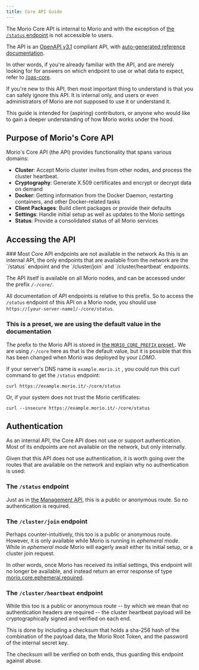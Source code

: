 ```yaml
---
title: Core API Guide
---
```


The Morio Core API is internal to Morio and with the exception of [the
`/status` endpoint](/oas-core#tag/status/paths/~1status/get) is not accessible
to users.

The API is an [OpenAPI v3.1](https://swagger.io/specification/) compliant API,
with [auto-generated reference documentation](/oas-core).

In other words, if you're already familiar with the API, and are merely looking
for for answers on which endpoint to use or what data to expect, refer to
[/oas-core](/oas-core).

If you're new to this API, then most important thing to understand is that you
can safely ignore this API. It is internal only, and users or even
administrators of Morio are not supposed to use it or understand it.

This guide is intended for (aspiring) contributors, or anyone who would like to
gain a deeper understanding of how Morio works under the hood.

## Purpose of Morio's Core API

Morio's Core API (the API) provides functionality that spans various domains:

- **Cluster**: Accept Morio cluster invites from other nodes, and process the cluster heartbeat.
- **Cryptography**: Generate X.509 certificates and encrypt or decrypt data on demand
- **Docker**: Getting information from the Docker Daemon, restarting containers, and other Docker-related tasks
- **Client Packages**: Build client packages or provide their defaults
- **Settings**: Handle initial setup as well as updates to the Morio settings
- **Status**: Provide a consolidated status of all Morio services

## Accessing the API

<Note>
### Most Core API endpoints are not available in the network
As this is an internal API, the only endpoints that are available from the network are
the `/status` endpoint and the `/cluster/join` and `/cluster/heartbeat` endpoints.
</Note>

The API itself is available on all Morio nodes, and can be accessed under the
prefix `/-/core/`.

All documentation of API endpoints is relative to this prefix. So to access
the `/status` endpoint of this API on a Morio node, you should use
`https://[your-server-name]/-/core/status`.

<Note>

### This is a preset, we are using the default value in the documentation

The prefix to the Morio API is stored in [the `MORIO_CORE_PREFIX` preset
](/docs/reference/presets/morio_core_prefix).
We are using `/-/core` here as that is the default value, but it is possible
that this has been changed when Morio was deployed by your _LOMO_.

</Note>

If your server's DNS name
is `example.morio.it` , you could run this curl command to get the `/status`
endpoint:

```title=curl
curl https://example.morio.it/-/core/status
```

Or, if your system does not trust the Morio certificates:

```title=curl
curl --insecure https://example.morio.it/-/core/status
```

## Authentication

As an internal API, the Core API does not use or support authentication.
Most of its endpoints are not available on the network, but only internally.

Given that this API does not use authentication, it is worth going over the
routes that are available on the network and explain why no authentication is
used:

### The `/status` endpoint

Just as in [the Management API](/docs/guides/apis/api), this is a public or anonymous route.
So no authentication is required.

### The `/cluster/join` endpoint

Perhaps counter-intuitively, this too is a public or anonymous route.
However, it is only available while Morio is running in _ephemeral mode_.
While in _ephemeral mode_ Morio will eagerly await either its initial setup, or a cluster join request.

In other words, once Morio has received its initial settings, this endpoint
will no longer be available, and instead return an error response of type
[morio.core.ephemeral.required](/docs/reference/errors/morio.core.ephemeral.required/).

### The `/cluster/heartbeat` endpoint

While this too is a public or anonymous route -- by which we mean that no
authentication headers are required -- the cluster heartbeat payload will be
cryptographically signed and verified on each end.

This is done by including a checksum that holds a sha-256 hash of the
combination of the payload data, the Morio Root Token, and the password of the
internal secret key.

The checksum will be verified on both ends, thus guarding this endpoint against
abuse.

